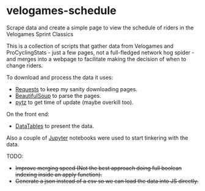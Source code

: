 # velogames-schedule
Scrape data and create a simple page to view the schedule of riders in the Velogames Sprint Classics

This is a collection of scripts that gather data from Velogames and
ProCyclingStats - just a few pages, not a full-fledged network hog spider -
and merges into a webpage to facilitate making the decision of when to change
riders.

To download and process the data it uses:

* [Requests](http://docs.python-requests.org/en/master/) to keep my sanity downloading pages.
* [BeautifulSoup](https://www.crummy.com/software/BeautifulSoup/) to parse the pages.
* [pytz](https://pypi.python.org/pypi/pytz) to get time of update (maybe overkill too).

On the front end:

* [DataTables](https://datatables.net) to present the data.

Also a couple of [Jupyter](https://jupyter.org/) notebooks were used to start tinkering with the data.

TODO:

* ~~Improve merging speed (Not the best approach doing full boolean indexing inside an apply function).~~
* ~~Generate a json instead of a csv so we can load the data into JS directly.~~
